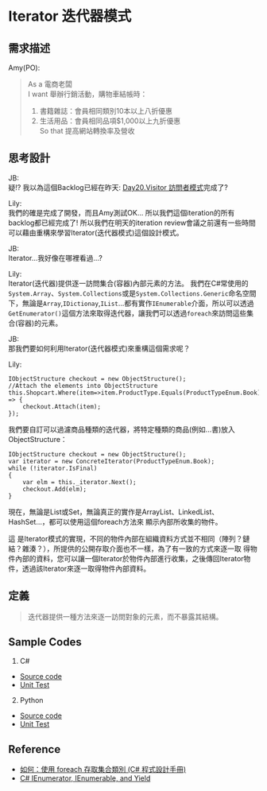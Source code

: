 # Iterator 迭代器模式

## 需求描述

Amy(PO):
> As a 電商老闆<br>
> I want 舉辦行銷活動，購物車結帳時：<br>
> 1. 書籍雜誌：會員相同類別10本以上八折優惠
> 2. 生活用品：會員相同品項$1,000以上九折優惠<br> 
> So that 提高網站轉換率及營收<br>


## 思考設計

JB:<br>
疑!? 我以為這個Backlog已經在昨天: [Day20.Visitor 訪問者模式](https://ithelp.ithome.com.tw/articles/10196407)完成了? 

Lily:<br>
我們的確是完成了開發，而且Amy測試OK... 所以我們這個iteration的所有backlog都已經完成了! 所以我們在明天的iteration review會議之前還有一些時間可以藉由重構來學習Iterator(迭代器模式)這個設計模式。

JB:<br>
Iterator...我好像在哪裡看過...?

Lily:<br>
Iterator(迭代器)提供逐一訪問集合(容器)內部元素的方法。
我們在C#常使用的`System.Array`、`System.Collections`或是`System.Collections.Generic`命名空間下，無論是`Array`,`IDictionay`,`IList`...都有實作`IEnumerable`介面，所以可以透過`GetEnumerator()`這個方法來取得迭代器，讓我們可以透過`foreach`來訪問這些集合(容器)的元素。

JB:<br>
那我們要如何利用Iterator(迭代器模式)來重構這個需求呢？

Lily:<br>

```
IObjectStructure checkout = new ObjectStructure();
//Attach the elements into ObjectStructure
this.Shopcart.Where(item=>item.ProductType.Equals(ProductTypeEnum.Book)).ToList().ForEach(item => {
    checkout.Attach(item);
});
```

我們要自訂可以過濾商品種類的迭代器，將特定種類的商品(例如...書)放入ObjectStructure：
```
IObjectStructure checkout = new ObjectStructure();
var iterator = new ConcreteIterator(ProductTypeEnum.Book);
while (!iterator.IsFinal)
{
    var elm = this._iterator.Next();
    checkout.Add(elm);
}
```


現在，無論是List或Set，無論真正的實作是ArrayList、LinkedList、HashSet...，都可以使用這個foreach方法來 顯示內部所收集的物件。

這 是Iterator模式的實現，不同的物件內部在組織資料方式並不相同（陣列？鏈結？雜湊？），所提供的公開存取介面也不一樣，為了有一致的方式來逐一取 得物件內部的資料，您可以讓一個Iterator於物件內部進行收集，之後傳回Iterator物件，透過該Iterator來逐一取得物件內部資料。


## 定義

> 迭代器提供一種方法來逐一訪問對象的元素，而不暴露其結構。




## Sample Codes

1. C#
- [Source code](https://github.com/KarateJB/DesignPattern.Sample/tree/master/CSharp/DP.Domain/Samples/Iterator)
- [Unit Test](https://github.com/KarateJB/DesignPattern.Sample/blob/master/CSharp/DP.UnitTest/UtIterator.cs)

2. Python
- [Source code](https://github.com/KarateJB/DesignPattern.Sample/tree/master/Python/Samples/Iterator)
- [Unit Test](https://github.com/KarateJB/DesignPattern.Sample/blob/master/Python/Samples/Iterator/UtIterator.py)

## Reference
- [如何：使用 foreach 存取集合類別 (C# 程式設計手冊)](https://docs.microsoft.com/zh-tw/dotnet/csharp/programming-guide/classes-and-structs/how-to-access-a-collection-class-with-foreach)
- [C# IEnumerator, IEnumerable, and Yield](http://dev.twsiyuan.com/2016/03/csharp-ienumerable-ienumerator-and-yield-return.html)
